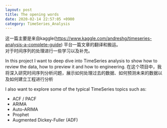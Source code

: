 ```yaml
---
layout: post
title: The opening words
date: 2020-02-14 22:57:05 +0900
category: TimeSeries_Analysis
---
```

这一篇主要是来自kaggle(https://www.kaggle.com/andreshg/timeseries-analysis-a-complete-guide) 平台一篇文章的翻译和搬运。  
对于时间序列的处理进行一些学习以及补充。  

In this project I want to deep dive into TimeSeries analysis to show how to review the data, how to preview it and how to engineering.
在这个项目中，我将深入研究时间序列分析问题，展示如何处理过去的数据、如何预测未来的数据以及如何建立工程进行分析

I also want to explore some of the typical TimeSeries topics such as:  

* ACF / PACF
* ARIMA
* Auto-ARIMA
* Prophet
* Augmented Dickey-Fuller (ADF)
